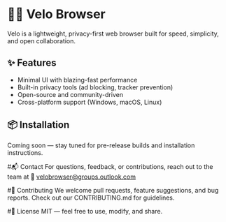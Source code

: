 # 🚴‍♂️ Velo Browser

Velo is a lightweight, privacy-first web browser built for speed, simplicity, and open collaboration.

## ✨ Features
- Minimal UI with blazing-fast performance
- Built-in privacy tools (ad blocking, tracker prevention)
- Open-source and community-driven
- Cross-platform support (Windows, macOS, Linux)

## 📦 Installation
Coming soon — stay tuned for pre-release builds and installation instructions.

#📬 Contact
For questions, feedback, or contributions, reach out to the team at
📧 velobrowser@groups.outlook.com

#🤝 Contributing
We welcome pull requests, feature suggestions, and bug reports.
Check out our CONTRIBUTING.md for guidelines.

#📄 License
MIT — feel free to use, modify, and share.
